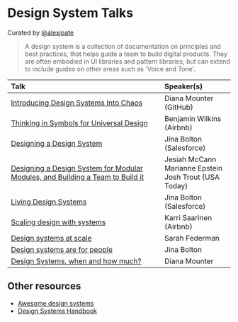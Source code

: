 # Design System Talks

Curated by [@alexjpate](https://twitter.com/alexjpate)

> A design system is a collection of documentation on principles and best practices, that helps guide a team to build digital products. They are often embodied in UI libraries and pattern libraries, but can extend to include guides on other areas such as 'Voice and Tone'.

| Talk                                                                                                                          | Speaker(s)                                                      |
| :---------------------------------------------------------------------------------------------------------------------------- | :-------------------------------------------------------------- |
| [Introducing Design Systems Into Chaos](https://www.youtube.com/watch?v=FZSi1bK-BRM)                                          | Diana Mounter (GitHub)                                          |
| [Thinking in Symbols for Universal Design](https://www.youtube.com/watch?v=z5XxgxBz3Fo)                                       | Benjamin Wilkins (Airbnb)                                       |
| [Designing a Design System](https://www.youtube.com/watch?v=7hYOLLO2gc4)                                                      | Jina Bolton (Salesforce)                                        |
| [Designing a Design System for Modular Modules, and Building a Team to Build it](https://www.youtube.com/watch?v=WsfK5rccXr4) | Jesiah McCann <br> Marianne Epstein <br> Josh Trout (USA Today) |
| [Living Design Systems](https://www.youtube.com/watch?v=-CRp5Cx7NZw)                                                          | Jina Bolton (Salesforce)                                        |
| [Scaling design with systems](https://www.youtube.com/watch?v=TuLY1cYM57g)                                                    | Karri Saarinen (Airbnb)                                         |
| [Design systems at scale](https://www.youtube.com/watch?v=kq48beOtJyc)                                                        | Sarah Federman                                                  |
| [Design systems are for people](https://www.youtube.com/watch?v=ldCTZdyCy1k)                                                  | Jina Bolton                                                     |
| [Design Systems, when and how much?](https://www.youtube.com/watch?v=Hx02SaL_IH0)                                             | Diana Mounter                                                   |

## Other resources

- [Awesome design systems](https://github.com/alexpate/awesome-design-systems)
- [Design Systems Handbook](https://www.designbetter.co/design-systems-handbook)
